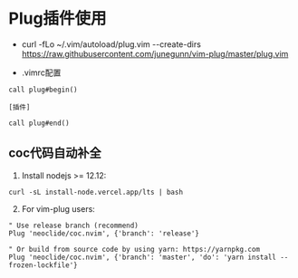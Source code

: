 <!--
 * @Author: Outsider
 * @Date: 2022-01-21 21:02:47
 * @LastEditors: Outsider
 * @LastEditTime: 2022-01-21 22:02:41
 * @Description: In User Settings Edit
 * @FilePath: \Notes\Vim\Plug.md
-->


# Plug插件使用
- curl -fLo ~/.vim/autoload/plug.vim --create-dirs \
    https://raw.githubusercontent.com/junegunn/vim-plug/master/plug.vim

- .vimrc配置
```
call plug#begin()

[插件]

call plug#end()
```

## coc代码自动补全
1. Install nodejs >= 12.12:
```
curl -sL install-node.vercel.app/lts | bash
```
2. For vim-plug users:
```
" Use release branch (recommend)
Plug 'neoclide/coc.nvim', {'branch': 'release'}

" Or build from source code by using yarn: https://yarnpkg.com
Plug 'neoclide/coc.nvim', {'branch': 'master', 'do': 'yarn install --frozen-lockfile'}
```


